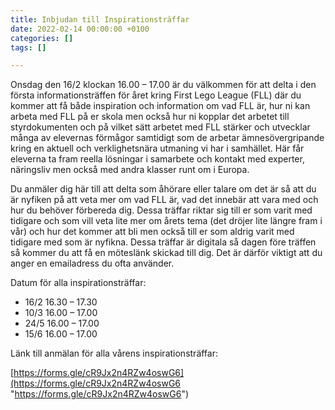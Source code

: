 ```yaml
---
title: Inbjudan till Inspirationsträffar
date: 2022-02-14 00:00:00 +0100
categories: []
tags: []

---
```

Onsdag den 16/2 klockan 16.00 – 17.00 är du välkommen för att delta i den första informationsträffen för året kring First Lego League (FLL) där du kommer att få både inspiration och information om vad FLL är, hur ni kan arbeta med FLL på er skola men också hur ni kopplar det arbetet till styrdokumenten och på vilket sätt arbetet med FLL stärker och utvecklar många av elevernas förmågor samtidigt som de arbetar ämnesövergripande kring en aktuell och verklighetsnära utmaning vi har i samhället. Här får eleverna ta fram reella lösningar i samarbete och kontakt med experter, näringsliv men också med andra klasser runt om i Europa.

Du anmäler dig här till att delta som åhörare eller talare om det är så att du är nyfiken på att veta mer om vad FLL är, vad det innebär att vara med och hur du behöver förbereda dig. Dessa träffar riktar sig till er som varit med tidigare och som vill veta lite mer om årets tema (det dröjer lite längre fram i vår) och hur det kommer att bli men också till er som aldrig varit med tidigare med som är nyfikna. Dessa träffar är digitala så dagen före träffen så kommer du att få en möteslänk skickad till dig. Det är därför viktigt att du anger en emailadress du ofta använder.

Datum för alla inspirationsträffar:

* 16/2 16.30 – 17.30
* 10/3 16.00 – 17.00
* 24/5 16.00 – 17.00
* 15/6 16.00 – 17.00

Länk till anmälan för alla vårens inspirationsträffar:

[https://forms.gle/cR9Jx2n4RZw4oswG6](https://forms.gle/cR9Jx2n4RZw4oswG6 "https://forms.gle/cR9Jx2n4RZw4oswG6")